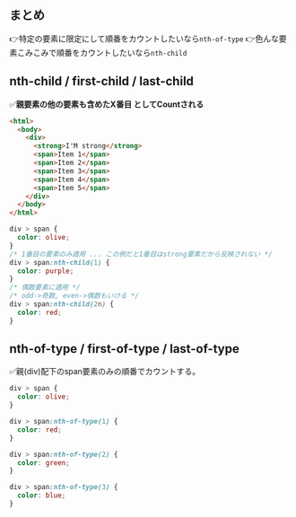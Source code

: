 ## まとめ
👉特定の要素に限定にして順番をカウントしたいなら`nth-of-type`
👉色んな要素こみこみで順番をカウントしたいなら`nth-child`

## nth-child / first-child / last-child
✅**親要素の他の要素も含めたX番目 としてCountされる**
```html
<html>
  <body>
    <div>
      <strong>I'M strong</strong>
      <span>Item 1</span>
      <span>Item 2</span>
      <span>Item 3</span>
      <span>Item 4</span>
      <span>Item 5</span>
    </div>
  </body>
</html>
```
```css
div > span {
  color: olive;
}
/* 1番目の要素のみ適用 ... この例だと1番目はstrong要素だから反映されない */
div > span:nth-child(1) {
  color: purple;
}
/* 偶数要素に適用 */
/* odd->奇数, even->偶数もいける */
div > span:nth-child(2n) {
  color: red;
}
```

## nth-of-type / first-of-type / last-of-type
✅親(div)配下のspan要素のみの順番でカウントする。
```css
div > span {
  color: olive;
}

div > span:nth-of-type(1) {
  color: red;
}

div > span:nth-of-type(2) {
  color: green;
}

div > span:nth-of-type(3) {
  color: blue;
}
```